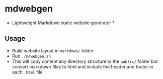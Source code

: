 # mdwebgen

* Lightweight  Markdown static website generator *

## Usage

- Build website layout in `markdown/` folder.
- Run `./mdwebgen.sh`
- This will copy content any directory structure to the `public/` folder but convert markdown files to html and include the header and footer in each `.html` file

